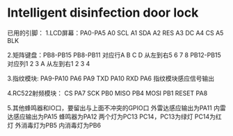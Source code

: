 # Intelligent disinfection door lock
已用的引脚：
1.LCD屏幕：PA0-PA5
A0  SCL
A1   SDA
A2   RES
A3   DC
A4   CS
A5   BLK

2.矩阵键盘：PB8-PB15
PB8-PB11  对应行A B C D    从左到右5 6 7 8
PB12-PB15   对应列1 2 3 A   从左到右1 2 3 4

3.指纹模块:  PA9-PA10 PA6
PA9 TXD
PA10 RXD
PA6  指纹模块感应信号输出

4.RC522射频模块：
CS PA7
SCK PB0
MISO PB4
MOSI PB1
RESET  PA8

5.其他蜂鸣器和IO口，要留出与上面不冲突的GPIO口
外雷达感应输出为PA11    内雷达感应输出为PA15 
蜂鸣器为PA12
两个灯为PC13  PC14，PC13为绿灯 PC14为红灯
外消毒灯为PB5  内消毒灯为PB6
